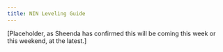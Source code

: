 ```yaml
---
title: NIN Leveling Guide
---
```

[Placeholder, as Sheenda has confirmed this will be coming this week or this weekend, at the latest.]